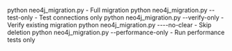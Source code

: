 python neo4j_migration.py - Full migration
python neo4j_migration.py --test-only - Test connections only
python neo4j_migration.py --verify-only - Verify existing migration
python neo4j_migration.py ----no-clear - Skip deletion
python neo4j_migration.py --performance-only - Run performance tests only